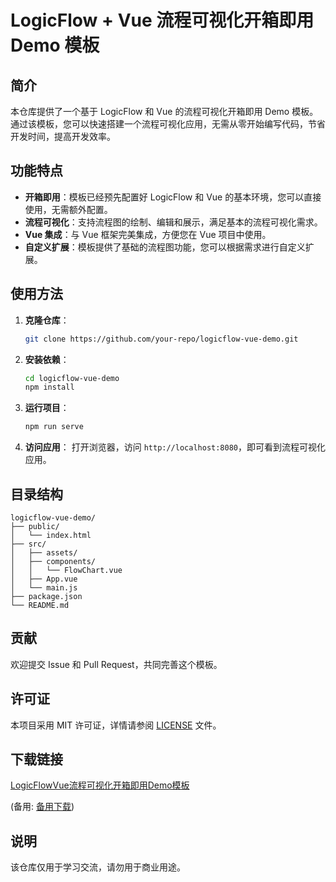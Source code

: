 # LogicFlow + Vue 流程可视化开箱即用 Demo 模板

## 简介

本仓库提供了一个基于 LogicFlow 和 Vue 的流程可视化开箱即用 Demo 模板。通过该模板，您可以快速搭建一个流程可视化应用，无需从零开始编写代码，节省开发时间，提高开发效率。

## 功能特点

- **开箱即用**：模板已经预先配置好 LogicFlow 和 Vue 的基本环境，您可以直接使用，无需额外配置。
- **流程可视化**：支持流程图的绘制、编辑和展示，满足基本的流程可视化需求。
- **Vue 集成**：与 Vue 框架完美集成，方便您在 Vue 项目中使用。
- **自定义扩展**：模板提供了基础的流程图功能，您可以根据需求进行自定义扩展。

## 使用方法

1. **克隆仓库**：
   ```bash
   git clone https://github.com/your-repo/logicflow-vue-demo.git
   ```

2. **安装依赖**：
   ```bash
   cd logicflow-vue-demo
   npm install
   ```

3. **运行项目**：
   ```bash
   npm run serve
   ```

4. **访问应用**：
   打开浏览器，访问 `http://localhost:8080`，即可看到流程可视化应用。

## 目录结构

```
logicflow-vue-demo/
├── public/
│   └── index.html
├── src/
│   ├── assets/
│   ├── components/
│   │   └── FlowChart.vue
│   ├── App.vue
│   └── main.js
├── package.json
└── README.md
```

## 贡献

欢迎提交 Issue 和 Pull Request，共同完善这个模板。

## 许可证

本项目采用 MIT 许可证，详情请参阅 [LICENSE](LICENSE) 文件。

## 下载链接
[LogicFlowVue流程可视化开箱即用Demo模板](https://pan.quark.cn/s/656bf404f13d) 

(备用: [备用下载](https://pan.baidu.com/s/1Vp6Fxa3yauE0djGaB_uf_Q?pwd=1234))

## 说明

该仓库仅用于学习交流，请勿用于商业用途。
